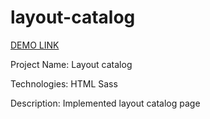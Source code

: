 # layout-catalog

[DEMO LINK](https://annabasenyuk.github.io/layout_catalog/)

Project Name: Layout catalog

Technologies: HTML Sass

Description: Implemented layout catalog page

